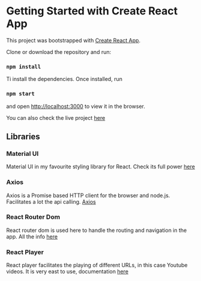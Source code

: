 # Getting Started with Create React App

This project was bootstrapped with [Create React App](https://github.com/facebook/create-react-app).

Clone or download the repository and run:

### `npm install`

Ti install the dependencies. Once installed, run

### `npm start`

and open [http://localhost:3000](http://localhost:3000) to view it in the browser.

You can also check the live project [here](https://youtubeclone-fv.netlify.app/)

## Libraries

### Material UI

Material UI in my favourite styling library for React. Check its full power [here](https://mui.com/)

### Axios

Axios is a Promise based HTTP client for the browser and node.js. Facilitates a lot the api calling. [Axios](https://github.com/axios/axios)

### React Router Dom

React router dom is used here to handle the routing and navigation in the app. All the info [here](https://v5.reactrouter.com/web/guides/quick-start)

### React Player

React player facilitates the playing of different URLs, in this case Youtube videos. It is very east to use, documentation [here](https://www.npmjs.com/package/react-player)
